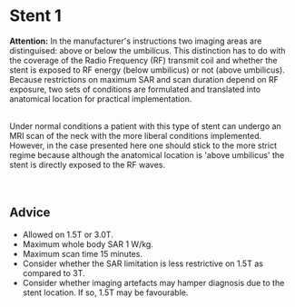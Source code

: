 # Stent 1



**Attention:** In the manufacturer's instructions two imaging areas are distinguised: above or below the umbilicus. 
This distinction has to do with the coverage of the Radio Frequency (RF) transmit coil and whether the stent is exposed to RF energy (below umbilicus) or not (above umbilicus).
 Because restrictions on maximum SAR and scan duration depend on RF exposure, two sets of conditions are formulated and translated into anatomical location for practical implementation.
 
 <br>
Under normal conditions a patient with this type of stent can undergo an MRI scan of the neck with the more liberal conditions implemented. However, in the case presented here
one should stick to the more strict regime because although the anatomical location is 'above umbilicus' the stent is directly exposed to the RF waves.





<br>
<br>
<br>

## Advice

* Allowed on 1.5T or 3.0T.
* Maximum whole body SAR 1 W/kg.
* Maximum scan time 15 minutes.
* Consider whether the SAR limitation is less restrictive on 1.5T as compared to 3T.
* Consider whether imaging artefacts may hamper diagnosis due to the stent location. If so, 1.5T may be favourable.

